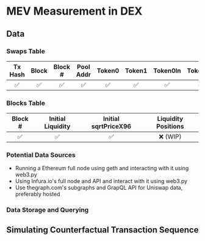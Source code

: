 # MEV Measurement in DEX


## Data

### Swaps Table


| Tx Hash | Block | Block # | Pool Addr | Token0 | Token1 | Token0In | Token1In | sqrtPriceX96Limit |
|:-------:|:-----:|:-------:|:---------:|:------:|:------:|:--------:|:--------:|:-----------------:|
|   ✅    |  ✅   |   ✅    |    ✅     |   ✅   |   ✅   |    ✅    |    ✅    |        ✅         |


### Blocks Table


| Block # | Initial Liquidity | Initial sqrtPriceX96 | Liquidity Positions |
|:-------:|:-----------------:|:--------------------:|:-------------------:|
|   ✅    |        ✅         |          ✅          |         ❌ (WIP)         |


### Potential Data Sources

- Running a Ethereum full node using geth and interacting with it using web3.py
- Using Infura.io's full node and API and interact with it using web3.py
- Use thegraph.com's subgraphs and GrapQL API for Uniswap data, preferably hosted


### Data Storage and Querying



## Simulating Counterfactual Transaction Sequence

